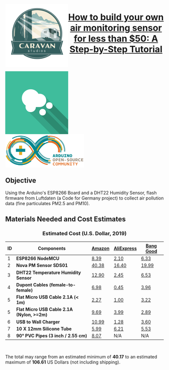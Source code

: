<a href="https://www.caravanstudios.org/about" target=_blank title="Caravan Studios"><img align="left" width="200" height="200" src="img/csLogo.png" target=_blank/>
# <center>How to build your own air monitoring sensor for less than $50: A Step-by-Step Tutorial</center>
<br>
<br>
  
<div>
<a href="https://luftdaten.info/kontakt/" target=_blank title="Luftdaten's contact page" target=_blank><img align="center" src="img/luftdatenLogo.png" width="200"/></a>&nbsp;&nbsp;&nbsp;&nbsp;&nbsp;&nbsp;&nbsp;&nbsp;&nbsp;&nbsp;&nbsp;&nbsp;&nbsp;&nbsp;&nbsp;&nbsp;<a href="https://www.arduino.cc/en/Main/FAQ#toc2" target=_blank><img align="center" src="img/ArduinoCommunityLogo.png" width="250" title="Arduino" target=_blank/></a> 
</div>
  
## Objective
Using the Arduino's ESP8266 Board and a DHT22 Humidity Sensor, flash firmware from Luftdaten (a Code for Germany project) to collect air pollution data (fine particulates PM2.5 and PM10). 

## Materials Needed and Cost Estimates
### <center>Estimated Cost (U.S. Dollar, 2019)</center>

ID | Components | [Amazon](https://www.amazon.com/) | [AliExpress](https://www.aliexpress.com/) | [Bang Good](https://www.banggood.com/)
---------- | ---------- | ---------- | ---------- | ----------
1 |**ESP8266 NodeMCU** | [8.39](https://www.amazon.com/HiLetgo-Internet-Development-Wireless-Micropython/dp/B010N1SPRK/ref=sr_1_fkmr1_1?ie=UTF8&qid=1531435207&sr=8-1-fkmr1&keywords=NodeMCU+ESP8266%2C+CPU%2FWLAN) | [2.10](https://www.aliexpress.com/item/V2-4M-4FLASH-NodeMcu-Lua-WIFI-Networking-development-board-Based-ESP8266/32647690484.html?spm=2114.search0104.3.3.4b42611dnjxtKv&ws_ab_test=searchweb0_0,searchweb201602_4_10065_10130_10068_10890_10547_319_10546_317_10548_10545_10696_453_10084_454_10083_10618_10307_537_536_10059_10884_10887_321_322_10103,searchweb201603_52,ppcSwitch_0&algo_expid=183e6096-c759-41fc-852d-729d2a62f662-0&algo_pvid=183e6096-c759-41fc-852d-729d2a62f662&transAbTest=ae803_3) | [6.33](https://www.banggood.com/NodeMcu-Lua-WIFI-Internet-Things-Development-Board-Based-ESP8266-CP2102-Wireless-Module-p-1097112.html?rmmds=search&cur_warehouse=USA)
2 |**Nova PM Sensor SDS01** | [40.38](https://www.amazon.com/SHAPB-Precision-Quality-Detection-Sensors/dp/B07P8THRKF/ref=sr_1_fkmr0_1?keywords=Nova+PM+Sensor+SDS01&qid=1557251736&s=gateway&sr=8-1-fkmr0) | [16.40](https://www.aliexpress.com/item/Nova-PM-sensor-SDS011-High-precision-laser-pm2-5-air-quality-detection-sensor-module-Super-dust/32894938003.html?spm=2114.search0104.3.2.3e406beb9tLZpo&ws_ab_test=searchweb0_0,searchweb201602_4_10065_10130_10068_10890_10547_319_10546_317_10548_10545_10696_453_10084_454_10083_10618_10307_537_536_10059_10884_10887_321_322_10103,searchweb201603_52,ppcSwitch_0&algo_expid=c2725975-415a-4c8e-a391-d06089ff037a-0&algo_pvid=c2725975-415a-4c8e-a391-d06089ff037a&transAbTest=ae803_3) | [19.99](https://www.banggood.com/Geekcreit-Nova-PM-Sensor-SDS011-High-Precision-Laser-PM2_5-Air-Quality-Detection-Sensor-Module-Tester-p-1144246.html?akmClientCountry=America&stayold=1&cur_warehouse=CN)
3 |**DHT22 Temperature Humidity Sensor** |[12.90](https://www.amazon.com/Gowoops-Temperature-Humidity-Measurement-Raspberry/dp/B073F472JL/ref=sr_1_3?ie=UTF8&qid=1531772763&sr=8-3&keywords=DHT22%2C+temperature+%26+humidity) | [2.45](https://www.aliexpress.com/item/Digital-Temperature-and-Humidity-Sensor-DHT11-DHT22-AM2302B-AM2301-AM2320-Temperature-and-Humidity-Sensor-For-Arduino/32901733917.html?spm=2114.search0104.3.3.743c28ectzbY9s&ws_ab_test=searchweb0_0,searchweb201602_4_10065_10130_10068_10890_10547_319_10546_317_10548_10545_10696_453_10084_454_10083_10618_10307_537_536_10059_10884_10887_321_322_10103,searchweb201603_52,ppcSwitch_0&algo_expid=d8fa3558-d481-43e4-bb6c-8a76ee6f36d9-0&algo_pvid=d8fa3558-d481-43e4-bb6c-8a76ee6f36d9&transAbTest=ae803_3)|[6.53](https://www.banggood.com/Wholesale-DHT22-AM2302-Digital-Temperature-Humidity-Sensor-Replace-SHT11-SHT15-Logger-p-47240.html?rmmds=search&cur_warehouse=USA)
4 |**Dupont Cables (female-to-female)** |[6.98](https://www.amazon.com/EDGELEC-Breadboard-Optional-Assorted-Multicolored/dp/B07GD312VG/ref=sr_1_3?keywords=dupont%2Bcables%2Bfemale&qid=1555004496&s=gateway&sr=8-3&th=1) | [0.45](https://www.aliexpress.com/item/Dupont-Jumper-wire-10CM-20CM-30CM-Male-to-Male-Female-to-Male-Female-to-Female-Jumper/32962785036.html?spm=2114.search0104.3.3.b1917b69tJuUn7&ws_ab_test=searchweb0_0,searchweb201602_4_10065_10130_10068_10890_10547_319_10546_317_10548_10545_10696_453_10084_454_10083_10618_10307_537_536_10059_10884_10887_321_322_10103,searchweb201603_52,ppcSwitch_0&algo_expid=0522aa0a-90d1-49b4-b960-2457aa198629-0&algo_pvid=0522aa0a-90d1-49b4-b960-2457aa198629&transAbTest=ae803_3)|[3.96](https://www.banggood.com/40pcs-20cm-Female-to-Female-Jumper-Cable-Dupont-Wire-For-Arduino-p-75612.html?rmmds=search&cur_warehouse=USA)
5 |**Flat Micro USB Cable 2.1A (< 1m)** |[2.27](https://www.amazon.com/gp/offer-listing/B07RDKT23C/ref=dp_olp_0?ie=UTF8&condition=all&qid=1557254394&sr=8-1) | [1.00](https://www.aliexpress.com/item/Essager-Flat-Micro-USB-Cable-For-Xiaomi-Redmi-Samsung-2-4A-Fast-Charging-Microusb-Data-Charger/32902424617.html?spm=2114.search0104.3.3.4eee4e5f5LscMj&ws_ab_test=searchweb0_0,searchweb201602_4_10065_10130_10068_10890_10547_319_10546_317_10548_10545_10696_453_10084_454_10083_10618_10307_537_536_10059_10884_10887_321_322_10103,searchweb201603_52,ppcSwitch_0&algo_expid=a32e3f37-73a0-448a-9893-e4596054bbdb-0&algo_pvid=a32e3f37-73a0-448a-9893-e4596054bbdb&transAbTest=ae803_3)|[3.22](https://www.banggood.com/Blitzwolf-BW-MT2-Micro-USB-Flat-Fast-Charging-Data-Cable-With-Type-C-Adapter-For-Phone-Tablet-p-1383475.html?rmmds=search&ID=45763&cur_warehouse=CN)
5 |**Flat Micro USB Cable 2.1A (Nylon, >=2m)** |[9.69](https://www.amazon.com/iSeekerKit-charger-Charging-Samsung-Motorola/dp/B01EL6YDUQ/ref=sr_1_4?keywords=Flat+Micro+USB+Cable+2.1A+nylon&qid=1557254554&s=gateway&sr=8-4) | [3.99](https://www.aliexpress.com/item/Remax-Flat-Micro-USB-Cable-2-1A-1m-Fast-Charging-Nylon-USB-Sync-Data-Mobile-Phone/32951139559.html?spm=2114.search0104.3.3.70254a02LR9JFY&ws_ab_test=searchweb0_0,searchweb201602_4_10065_10130_10068_10890_10547_319_10546_317_10548_10545_10696_453_10084_454_10083_10618_10307_537_536_10059_10884_10887_321_322_10103,searchweb201603_52,ppcSwitch_0&algo_expid=de539cc2-1a41-40a7-b136-b7457831da1c-0&algo_pvid=de539cc2-1a41-40a7-b136-b7457831da1c&transAbTest=ae803_3)|[2.89](https://www.banggood.com/--p-1459267.html?akmClientCountry=America&rmmds=search&ID=22444706&cur_warehouse=CN)
6 |**USB to Wall Charger** |[10.99](https://www.amazon.com/Charger-3-Pack-Adapter-Samsung-Motorola/dp/B07437M5QQ/ref=sr_1_4?ie=UTF8&qid=1531775014&sr=8-4&keywords=usb+power+adapter) |[1.28](https://www.aliexpress.com/item/Dual-USB-Cell-Mobile-Phone-Charger-5V2-1A-1A-EU-US-Plug-Wall-Power-Adapter-for/32807780731.html?spm=2114.search0104.3.123.27695189gevSGp&ws_ab_test=searchweb0_0,searchweb201602_4_10065_10130_10068_10890_10547_319_10546_317_10548_10545_10696_453_10084_454_10083_10618_10307_537_536_10059_10884_10887_321_322_10103,searchweb201603_52,ppcSwitch_0&algo_expid=b8328427-a08d-4bed-9a42-50d1345ca12b-16&algo_pvid=b8328427-a08d-4bed-9a42-50d1345ca12b&transAbTest=ae803_3)|[3.60](https://www.banggood.com/Mini-USB-5V1A-Home-Travel-Wall-Charger-Power-Charging-Adapter-US-plug-p-1017168.html?rmmds=search&ID=513872&cur_warehouse=USA)
7 |**10 X 12mm Silicone Tube** |[5.99](https://www.amazon.com/uxcell-Silicone-Flexible-Translucent-Transfer/dp/B01N3YIQ0Y/ref=sr_1_9?keywords=silicone+tube&qid=1555955060&s=gateway&sr=8-9) | [6.21](https://www.aliexpress.com/item/6-4-7-8-9-10-mm-x-9-10-11-12-13-14-mm-Transparent/32988340459.html?spm=2114.search0104.3.8.5f7e26350wWfig&ws_ab_test=searchweb0_0,searchweb201602_4_10065_10130_10068_10890_10547_319_10546_317_10548_10545_10696_453_10084_454_10083_10618_10307_537_536_10059_10884_10887_321_322_10103,searchweb201603_52,ppcSwitch_0&algo_expid=9c7ca7c6-680b-43f8-859b-ef04f86b21cb-1&algo_pvid=9c7ca7c6-680b-43f8-859b-ef04f86b21cb&transAbTest=ae803_3) | [5.53](https://www.banggood.com/5M-Silicon-Tube-5mm8mm10mm12mm15mm-for-WS2812B-5050-3528-2835-5630-LED-Strip-Light-p-1007818.html?rmmds=search&ID=3632&cur_warehouse=CN)
8 |**90° PVC Pipes (3 inch / 2.55 cm)** |[8.07](https://www.amazon.com/NDS-3P02-3-Inch-Sewer-90-Degree/dp/B00HXHALO8/ref=sr_1_1?s=lawn-garden&ie=UTF8&qid=1531767949&sr=1-1&keywords=90+Degree+PVC+Pipe+3inch) | N/A|N/A
<br>

The total may range from an estimated minimum of <b>40.17</b> to an estimated maximum of <b>106.61</b> US Dollars (not including shipping).

